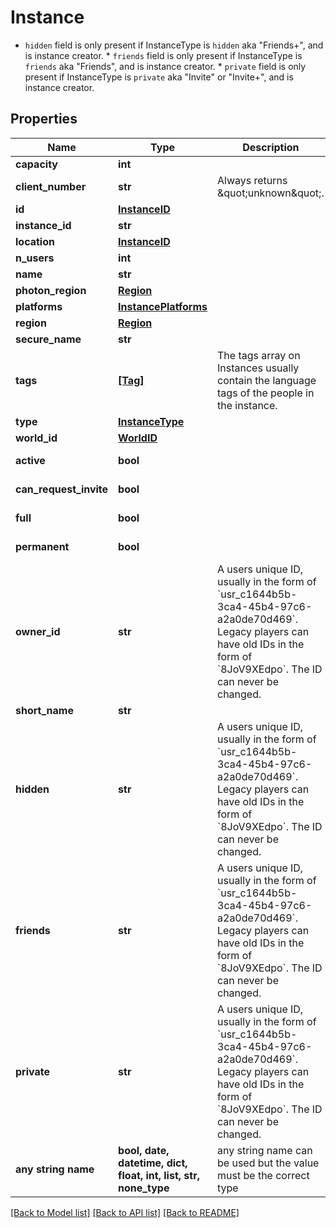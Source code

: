 # Instance

* `hidden` field is only present if InstanceType is `hidden` aka \"Friends+\", and is instance creator. * `friends` field is only present if InstanceType is `friends` aka \"Friends\", and is instance creator. * `private` field is only present if InstanceType is `private` aka \"Invite\" or \"Invite+\", and is instance creator.

## Properties
Name | Type | Description | Notes
------------ | ------------- | ------------- | -------------
**capacity** | **int** |  | 
**client_number** | **str** | Always returns \&quot;unknown\&quot;. | 
**id** | [**InstanceID**](InstanceID.md) |  | 
**instance_id** | **str** |  | 
**location** | [**InstanceID**](InstanceID.md) |  | 
**n_users** | **int** |  | 
**name** | **str** |  | 
**photon_region** | [**Region**](Region.md) |  | 
**platforms** | [**InstancePlatforms**](InstancePlatforms.md) |  | 
**region** | [**Region**](Region.md) |  | 
**secure_name** | **str** |  | 
**tags** | [**[Tag]**](Tag.md) | The tags array on Instances usually contain the language tags of the people in the instance.  | 
**type** | [**InstanceType**](InstanceType.md) |  | 
**world_id** | [**WorldID**](WorldID.md) |  | 
**active** | **bool** |  | defaults to True
**can_request_invite** | **bool** |  | defaults to True
**full** | **bool** |  | defaults to False
**permanent** | **bool** |  | defaults to False
**owner_id** | **str** | A users unique ID, usually in the form of &#x60;usr_c1644b5b-3ca4-45b4-97c6-a2a0de70d469&#x60;. Legacy players can have old IDs in the form of &#x60;8JoV9XEdpo&#x60;. The ID can never be changed. | [optional] 
**short_name** | **str** |  | [optional] 
**hidden** | **str** | A users unique ID, usually in the form of &#x60;usr_c1644b5b-3ca4-45b4-97c6-a2a0de70d469&#x60;. Legacy players can have old IDs in the form of &#x60;8JoV9XEdpo&#x60;. The ID can never be changed. | [optional] 
**friends** | **str** | A users unique ID, usually in the form of &#x60;usr_c1644b5b-3ca4-45b4-97c6-a2a0de70d469&#x60;. Legacy players can have old IDs in the form of &#x60;8JoV9XEdpo&#x60;. The ID can never be changed. | [optional] 
**private** | **str** | A users unique ID, usually in the form of &#x60;usr_c1644b5b-3ca4-45b4-97c6-a2a0de70d469&#x60;. Legacy players can have old IDs in the form of &#x60;8JoV9XEdpo&#x60;. The ID can never be changed. | [optional] 
**any string name** | **bool, date, datetime, dict, float, int, list, str, none_type** | any string name can be used but the value must be the correct type | [optional]

[[Back to Model list]](../README.md#documentation-for-models) [[Back to API list]](../README.md#documentation-for-api-endpoints) [[Back to README]](../README.md)


